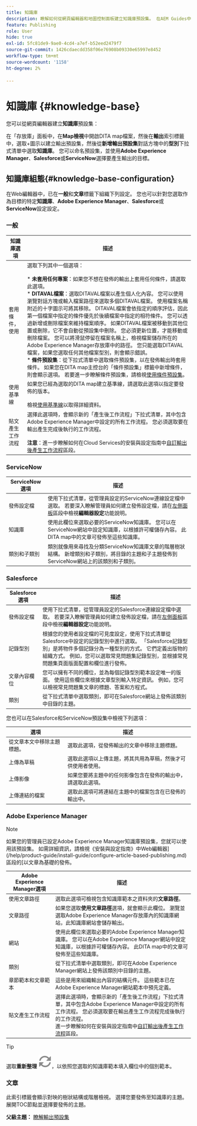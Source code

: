 ```yaml
---
title: 知識庫
description: 瞭解如何從網頁編輯器和地圖控制面板建立知識庫預設集。 在AEM Guides中設定知識庫輸出預設集。
feature: Publishing
role: User
hide: true
exl-id: 5fc81de9-9ae0-4cd4-a7ef-b52eed2479f7
source-git-commit: 1426cdaecdd358f06e76908b09330e65997e8452
workflow-type: tm+mt
source-wordcount: '1158'
ht-degree: 2%

---
```


# 知識庫 {#knowledge-base}

您可以從網頁編輯器建立&#x200B;**知識庫**&#x200B;預設集：

在「存放庫」面板中，在&#x200B;**Map檢視**&#x200B;中開啟DITA map檔案，然後在&#x200B;**輸出**&#x200B;索引標籤中，選取+圖示以建立輸出預設集，然後從&#x200B;**新增輸出預設集**&#x200B;對話方塊中的&#x200B;**型別**&#x200B;下拉式清單中選取&#x200B;**知識庫**。 您可以命名預設集，並使用&#x200B;**Adobe Experience Manager**、**Salesforce**&#x200B;或&#x200B;**ServiceNow**&#x200B;選擇要產生輸出的目標。




## 知識庫組態{#knowledge-base-configuration}


在Web編輯器中，已在&#x200B;**一般**&#x200B;和&#x200B;**文章**&#x200B;標籤下組織下列設定。 您也可以針對您選取作為目標的特定&#x200B;**知識庫**、**Adobe Experience Manager**、**Salesforce**&#x200B;或&#x200B;**ServiceNow**&#x200B;設定設定。


### 一般

| 知識庫選項 | 描述 |
| --- | --- |
| 套用條件，使用 | 選取下列其中一個選項： <br><br>* **未套用任何專案**：如果您不想在發佈的輸出上套用任何條件，請選取此選項。<br>* **DITAVAL檔案**：選取DITAVAL檔案以產生個人化內容。 您可以使用瀏覽對話方塊或輸入檔案路徑來選取多個DITAVAL檔案。 使用檔案名稱附近的十字圖示可將其移除。 DITAVAL檔案會依指定的順序評估，因此第一個檔案中指定的條件優先於後續檔案中指定的相符條件。 您可以透過新增或刪除檔案來維持檔案順序。 如果DITAVAL檔案被移動到其他位置或刪除，它不會自動從預設集中刪除。 您必須更新位置，才能移動或刪除檔案。 您可以將滑鼠停留在檔案名稱上，檢視檔案儲存所在的Adobe Experience Manager存放庫中的路徑。 您只能選取DITAVAL檔案，如果您選取任何其他檔案型別，則會顯示錯誤。<br>* **條件預設集**：從下拉式清單中選取條件預設集，以在發佈輸出時套用條件。 如果您在DITA map主控台的「條件預設集」標籤中新增條件，則會顯示選項。 若要進一步瞭解條件預設集，請檢視[使用條件預設集](generate-output-use-condition-presets.md#id1825FL004PN)。 |
| 使用基準線 | 如果您已經為選取的DITA map建立基準線，請選取此選項以指定要發佈的版本。<br><br>檢視[使用基準線](generate-output-use-baseline-for-publishing.md#id1825FI0J0PF)以取得詳細資料。 |
| 貼文產生工作流程 | 選擇此選項時，會顯示新的「產生後工作流程」下拉式清單，其中包含Adobe Experience Manager中設定的所有工作流程。 您必須選取要在輸出產生完成後執行的工作流程。<br><br>**注意**：進一步瞭解如何在Cloud Services的安裝與設定指南中[自訂輸出後產生工作流程](/help/product-guide/cs-install-guide/customize-workflows.md#id17A6GI004Y4)區段。 |

### ServiceNow

| ServiceNow選項 | 描述 |
| --- | --- |
| 發佈設定檔 | 使用下拉式清單，從管理員設定的ServiceNow連線設定檔中選取。 若要深入瞭解管理員如何建立發佈設定檔，請在[左側面板](./web-editor-features.md#id2051EA0M0HS)區段中檢視&#x200B;**編輯器設定**&#x200B;功能說明。 |
| 知識庫 | 使用此欄位來選取必要的ServiceNow知識庫。 您可以在ServiceNow網站中設定知識庫，以根據許可權儲存內容。 此DITA map中的文章可發佈至這些知識庫。 |
| 類別和子類別 | 類別就像用來尋找及分類ServiceNow知識庫文章的階層樹狀結構。 新增類別和子類別，將目錄的主題和子主題發佈到ServiceNow網站上的該類別和子類別。 |

### Salesforce

| Salesforce選項 | 描述 |
| --- | --- |
| 發佈設定檔 | 使用下拉式清單，從管理員設定的Salesforce連線設定檔中選取。 若要深入瞭解管理員如何建立發佈設定檔，請在[左側面板](./web-editor-features.md#id2051EA0M0HS)區段中檢視&#x200B;**編輯器設定**&#x200B;功能說明。 |
| 記錄型別 | 根據您的使用者設定檔的可見度設定，使用下拉式清單從Salesforce中設定的記錄型別中進行選取。 「Salesforce記錄型別」是將物件多個記錄分為一種型別的方式。 它們定義出版物的組織方式。 例如，您可以選取常見問題集記錄型別，並根據常見問題集頁面版面配置和欄位進行發佈。 |
| 文章內容欄位 | 您可以擁有不同的欄位，並為每個記錄型別範本設定唯一的版面。 使用這些欄位來根據文章型別輸入特定資訊。 例如，您可以檢視常見問題集文章的標題、答案和方程式。 |
| 類別 | 從下拉式清單中選取類別，即可在Salesforce網站上發佈該類別中目錄的主題。 |

您也可以在Salesforce和ServiceNow預設集中檢視下列選項：

| 選項 | 描述 |
| --- | --- |
| 從文章本文中移除主題標題。 | 選取此選項，從發佈輸出的文章中移除主題標題。 |
| 上傳為草稿 | 選取此選項以上傳主題，將其共用為草稿，然後才可供使用者使用。 |
| 上傳影像 | 如果您要將主題中的任何影像包含在發佈的輸出中，請選取此選項。 |
| 上傳連結的檔案 | 選取此選項可將連結在主題中的檔案包含在已發佈的輸出中。 |


### Adobe Experience Manager

>[!NOTE]
>
>如果您的管理員已設定Adobe Experience Manager知識庫預設集，您就可以使用該預設集。 如需詳細資訊，請檢視《安裝與設定指南》中Web編輯器](/help/product-guide/install-guide/configure-article-based-publishing.md)區段的[以文章為基礎的發佈。

| Adobe Experience Manager選項 | 描述 |
| --- | --- |
| 使用文章路徑 | 選取此選項可檢視包含知識庫範本之資料夾的&#x200B;**文章路徑**。 |
| 文章路徑 | 如果您選取&#x200B;**使用文章路徑**&#x200B;選項，就會顯示此欄位。 瀏覽並選取Adobe Experience Manager存放庫內的知識庫網站，此知識庫網站會儲存輸出。 |
| 網站 | 使用此欄位來選取必要的Adobe Experience Manager知識庫。 您可以在Adobe Experience Manager網站中設定知識庫，以根據許可權儲存內容。 此DITA map中的文章可發佈至這些知識庫。 |
| 類別 | 從下拉式清單中選取類別，即可在Adobe Experience Manager網站上發佈該類別中目錄的主題。 |
| 章節範本和文章範本 | 這些是用來組織輸出內容的結構元件。 這些範本已在Adobe Experience Manager網站範本中預先定義。 |
| 貼文產生工作流程 | 選擇此選項時，會顯示新的「產生後工作流程」下拉式清單，其中包含Adobe Experience Manager中設定的所有工作流程。 您必須選取要在輸出產生工作流程完成後執行的工作流程。<br>進一步瞭解如何在安裝與設定指南中[自訂輸出後產生工作流程](/help/product-guide/install-guide/customize-workflows.md#id17A6GI004Y4)區段。 |

>[!TIP]
> 
>選取&#x200B;**重新整理** ![重新整理圖示](images/navtitle-refresh-icon.svg)，以依照您選取的知識庫範本填入欄位中的個別範本。

### 文章

此索引標籤會顯示對映的樹狀結構或階層檢視。 選擇您要發佈至知識庫的主題。 展開TOC節點並選擇要發佈的主題。

**父級主題：** [瞭解輸出預設集](generate-output-understand-presets.md)
